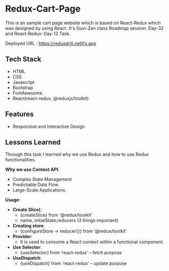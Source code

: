 
# Redux-Cart-Page

This is an sample cart page website which is based on React-Redux which was designed by using React. 
It's Guvi-Zen class Roadmap session: Day-32 and React-Redux: Day-12 Task.

Deployed URL : https://reduxdrill.netlify.app

## Tech Stack

- HTML
- CSS
- Javascript
- Bootstrap
- FontAwesome
- React(react-redux, @reduxjs/toolkit)

## Features

- Responsive and Interactive Design

## Lessons Learned

Through this task I learned why we use Redux and how to use Redux functionalities.

<b>Why we use Context API</b>: 
- Complex State Management
- Predictable Data Flow
- Large-Scale Applications.
  
<b>Usage</b>: 
- <b>Create Slice(</b>:
	-  {createSlice} from ‘@redux/toolkit’
  - name, initialState,reducers (3 things important) 
- <b>Creating store</b>:
  -  {configureStore -> reducer{}} from ‘@redux/toolkit’
- <b>Provider</b>:
	- It is used to consume a React context within a functional component.
- <b>Use Selector</b>:
	- {useSelector} from ‘react-redux’ – fetch purpose
- <b>UseDispatch</b>:
	- {useDispatch} from ‘react-redux’ – update purpose
